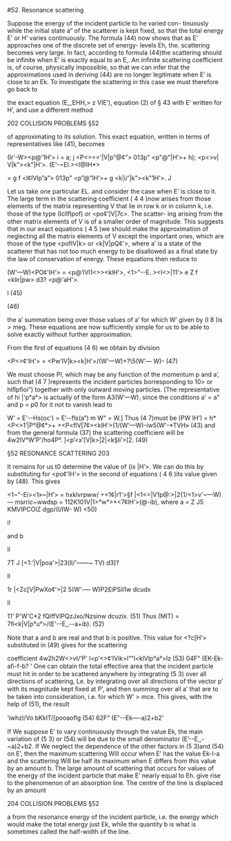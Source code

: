 #52. Resonance scattering

Suppose the energy of the incident particle to he varied con-
tinuously while the initial state a“ of the scatterer is kept fixed, so
that the total energy E’ or H’ varies continuously. The formula (44)
now shows that as E’ approaches one of the discrete set of energy-
levels Eh, the. scattering becomes very large. In fact, according to
formula (44)the scattering should be infinite when E’ is exactly equal
to an E,. An infinite scattering coefficient is, of course, physically
impossible, so that we can infer that the approximations used in
deriving (44) are no longer legitimate when E’ is close to an Ek. To
investigate the scattering in this case we must therefore go back to

the exact equation (E,_EHH,> z VIE’),
equation (2) of § 43 with E’ written for H’, and use a different method

202 COLLISION PROBLEMS §52

of approximating to its solution. This exact equation, written in
terms of representatives like (41), becomes

(Ir'-W><p@'1H’> i
= a; j <P<>=='|V|p”@¢”> 013p" <p"@"|H’>+ h); <p<>v| V|k"><k”|H'>.
(E'-~EI.><I@IH*>

= g f <l¢lVlp”a”> 013p" <p”@”lH’>+ g <k|i/'|k"><k"1H'>. J

Let us take one particular EL. and consider the case when E’ is close
to it. The large term in the scattering coefficient ( 4 4 )now arises from
those elements of the matrix representing V that lie in row k or in
column k, i.e. those of the type (Icllﬂpof) or <po¢’]V|7c>. The scatter-
ing arising from the other matrix elements of V is of a smaller order
of magnitude. This suggests that in our exact equations ( 4 5 )we should
make the approximation of neglecting all the matrix elements of V
except the important ones, which are those of the type <poflV|k> or
<k|V|pQ¢'>, where a’ is a state of the scatterer that has not too much
energy to be disallowed as a ﬁnal state by the law of conservation of
energy. These equations then reduce to

(W’—W)<PO¢'IH’> = <p@’lVl1<>><klH'>,
<1>"--E..><I<>|11'> e Z f <klir|pw> d3? <p@'aH'>.

l (45)

(46)

the a’ summation being over those values of a’ for which W’ given
by (I 8 )is > meg. These equations are now sufficiently simple for us
to be able to solve exactly without further approximation.

From the first of equations (4 6) we obtain by division

<P<>¢'IH'> = <Pw’IV|k><k|H'>/(W'—W)+?\5(W'— W)- (47)

We must choose Pl, which may be any function of the momentum
p and a’, such that (4 7 )represents the incident particles borresponding
to 10> or hlﬂpﬁoi”) together with only outward moving particles. [The
representative of hi |'p°a°> is actually of the form A3(W’—W), since
the conditions a’ = a" and p = p0 for it not to vanish lead to

W’ = E'--Hs(oc') = E’--fls(a“) m W" = W.] Thus (4 7)must be
(PW IH’) = h*<P<>1’|P°@¢°>+
+<P<flV|7¢><klH’>{1/(W'—W)-iw5(W'-*TVH» (43)
and from the general formula (37) the scattering coefficient will be
4w2IV°W’P'/ho4P°. ]<p’<x’[V|k>|2|<k§Ii’>[2. (49)

§52 RESONANCE SCATTERING 203

It remains for us t0 determine the value of {is |H’>. We can do this
by substituting for <po¢'IH’> in the second of equations ( 4 6 )its value
given by (48). This gives

<1~"-Ei><1»~|H’> = hxklvrpww/
+<1¢|r1'>§f |<1<=|V1p@:>|2{1/<1>v'~—W)— msrric~wwdsp
= 112K101V|1>°w°>+<7¢lH’>(@-ib),
where a = Z J5 KMVIPCOIZ dgp/(I/IW- W) <50)

i!

and b

ll

7T J [<1:‘|V|poa'>|23(ll/'——~ TV) d3]?

ll

1r   |<Zc[V|PwXo¢'>|2 5(W'-— W)P2£iPSiI1w dcudx

ll

11'  P'W'C*2  fQiffVlPQzJxo/Nzsinw dcuzix. (51)
Thus (MIT) = 7ﬁ<k|V|p°u°>/(E'--E,,--a+ib). (52)

Note that a and b are real and that b is positive.
This value for <?c[H’> substituted in (49) gives for the scattering

coefficient
4w2h2W<>vI/’P' l<p’<>¢’lVik>l“"l<klVlp°a°>lz (53)
04F" (EK-Ek-aﬁ-f-b? '
One can obtain the total effective area that the incident particle
must hit in order to be scattered anywhere by integrating (5 3) over
all directions of scattering, Le. by integrating over all directions of
the vector p’ with its magnitude kept ﬁxed at P’, and then summing
over all a’ that are to be taken into consideration, i.e. for which
W‘ > mce. This gives, with the help of (51), the result

‘iwhzl/Vo bKklT/[pooaoﬂg (54)
62F“ (E"--Ek—-a)2+b2'

If We suppose E’ to vary continuously through the value Ek, the
main variation of (5 3) or (54) will be due to the small denominator
(E’--E,,-~a)2+b2. If We neglect the dependence of the other factors
in (5 3)and (54) on E’, then the maximum scattering Will occur when
E’ has the value Ek-l-a and the scattering Will be half its maximum
when E differs from this value by an amount b. The large amount of
scattering that occurs for values of the energy of the incident particle
that make E’ nearly equal to Eh. give rise to the phenomenon of an
absorption line. The centre of the line is displaced by an amount

204 COLLISION PROBLEMS §52

a from the resonance energy of the incident particle, i.e. the energy
which would make the total energy just Ek, while the quantity b is
what is sometimes called the half-width of the line.
